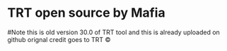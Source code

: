 # TRT open source by Mafia 
#Note this is old version 30.0 of TRT tool and this is already uploaded on github orignal credit goes to TRT ©
